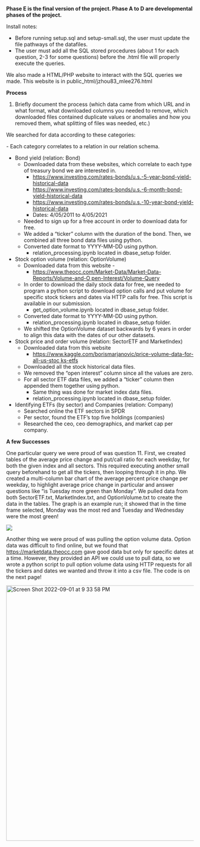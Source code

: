 **Phase E is the final version of the project. Phase A to D are developmental phases of the project.**

Install notes: 
- Before running setup.sql and setup-small.sql, the user must update the file pathways of the datafiles. 
- The user must add all the SQL stored procedures (about 1 for each question, 2-3 for some questions) before the .html file will properly execute the queries.

We also made a HTML/PHP website to interact with the SQL queries we made. This website is in public_html/jzhou83_mlee276.html


**Process**

1) Briefly document the process (which data came from which URL and in what format, what downloaded columns you needed to remove, which downloaded files contained duplicate values or anomalies and how you removed them, what splitting of files was needed, etc.)

We searched for data according to these categories:

\- Each category correlates to a relation in our relation schema.

- Bond yield (relation: Bond)
  - Downloaded data from these websites, which correlate to each type of treasury bond we are interested in.
    - <https://www.investing.com/rates-bonds/u.s.-5-year-bond-yield-historical-data>
    - <https://www.investing.com/rates-bonds/u.s.-6-month-bond-yield-historical-data>
    - <https://www.investing.com/rates-bonds/u.s.-10-year-bond-yield-historical-data>
    - Dates: 4/05/2011 to 4/05/2021
  - Needed to sign up for a free account in order to download data for free.
  - We added a “ticker” column with the duration of the bond. Then, we combined all three bond data files using python.
  - Converted date format to YYYY-MM-DD using python.
    - relation\_processing.ipynb located in dbase\_setup folder.
- Stock option volume (relation: OptionVolume)
  - Downloaded data from this website -
    - [https://www.theocc.com/Market-Data/Market-Data-Reports/Volume-and-O pen-Interest/Volume-Query](https://www.theocc.com/Market-Data/Market-Data-Reports/Volume-and-Open-Interest/Volume-Query)
  - In order to download the daily stock data for free, we needed to program a python script to download option calls and put volume for specific stock tickers and dates via HTTP calls for free. This script is available in our submission.
    - get\_option\_volume.ipynb located in dbase\_setup folder.
  - Converted date format to YYYY-MM-DD using python.
    - relation\_processing.ipynb located in dbase\_setup folder.
  - We shifted the OptionVolume dataset backwards by 6 years in order to align this data with the dates of our other datasets.
- Stock price and order volume (relation: SectorETF and MarketIndex)
  - Downloaded data from this website
    - [https://www.kaggle.com/borismarjanovic/price-volume-data-for-all-us-stoc ks-etfs](https://www.kaggle.com/borismarjanovic/price-volume-data-for-all-us-stocks-etfs)
  - Downloaded all the stock historical data files.
  - We removed the “open interest” column since all the values are zero.
  - For all sector ETF data files, we added a “ticker” column then appended them together using python.
    - Same thing was done for market index data files.
    - relation\_processing.ipynb located in dbase\_setup folder.
- Identifying ETFs (by sector) and Companies (relation: Company)
  - Searched online the ETF sectors in SPDR
  - Per sector, found the ETF’s top five holdings (companies)
  - Researched the ceo, ceo demographics, and market cap per company.

**A few Successes**

One particular query we were proud of was question 11. First, we created tables of the average price change and put/call ratio for each weekday, for both the given index and all sectors. This required executing another small query beforehand to get all the tickers, then looping through it in php. We created a multi-column bar chart of the average percent price change per weekday, to highlight average price change in particular and answer questions like “is Tuesday more green than Monday”. We pulled data from both SectorETF.txt, MarketIndex.txt, and OptionVolume.txt to create the data in the tables. The graph is an example run; it showed that in the time frame selected, Monday was the most red and Tuesday and Wednesday were the most green!

![](Aspose.Words.7d33c44d-aad9-4884-9f43-b22047a091e6.001.jpeg)

Another thing we were proud of was pulling the option volume data. Option data was difficult to find online, but we found that <https://marketdata.theocc.com> gave good data but only for specific dates at a time. However, they provided an API we could use to pull data, so we wrote a python script to pull option volume data using HTTP requests for all the tickers and dates we wanted and throw it into a csv file. The code is on the next page!


<img width="686" alt="Screen Shot 2022-09-01 at 9 33 58 PM" src="https://user-images.githubusercontent.com/15742321/188040239-c7bed8ff-d78f-4810-8879-9f35861b8d28.png">


